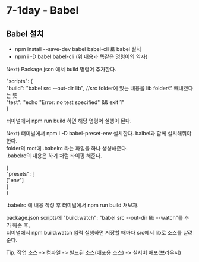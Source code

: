 # 7-1day - Babel

## Babel 설치
- npm install --save-dev babel babel-cli 로 babel 설치
- npm i -D  babel babel-cli (위 내용과 똑같은 명령어의 약자)

Next) Package.json 에서 build 명령어 추가한다.<br>

"scripts": {<br>
  "build": "babel src --out-dir lib", //src folder에 있는 내용을 lib folder로 빼내겠다는 뜻<br>
  "test": "echo \"Error: no test specified\" && exit 1"<br>
}

터미널에서 npm run build 하면 해당 명령어 실행이 된다.

Next) 터미널에서 npm i  -D babel-preset-env 설치한다. balbel과 함께 설치해줘야 한다.<br>
folder의 root에 .babelrc 라는 파일을 하나 생성해준다.<br>
.babelrc의 내용은 하기 처럼 타이핑 해준다.

{<br>
  "presets": [<br>
    ["env"]<br>
  ]<br>
}

.babelrc 에 내용 작성 후 터미널에서 npm run build 쳐보자.

package.json scripts에 "build:watch": "babel src --out-dir lib --watch"를 추가 해준 후,<br>
터미널에서 npm build:watch 입력 실행하면 저장할 때마다 src에서 lib로 소스를 날려준다.

Tip. 작업 소스 -> 컴파일 -> 빌드된 소스(배포용 소스) -> 실서버 배포(브라우저)